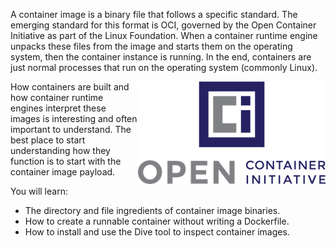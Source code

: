 A container image is a binary file that follows a specific standard. The emerging standard for this format is OCI, governed by the Open Container Initiative as part of the Linux Foundation. When a container runtime engine unpacks these files from the image and starts them on the operating system, then the container instance is running. In the end, containers are just normal processes that run on the operating system (commonly Linux).

<img align="right" src="./assets/oci-logo.png" width="300">
How containers are built and how container runtime engines interpret these images is interesting and often important to understand. The best place to start understanding how they function is to start with the container image payload.

You will learn:

- The directory and file ingredients of container image binaries.
- How to create a runnable container without writing a Dockerfile.
- How to install and use the Dive tool to inspect container images.
